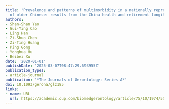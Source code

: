 ```yaml
---
title: 'Prevalence and patterns of multimorbidity in a nationally representative sample
  of older Chinese: results from the China health and retirement longitudinal study'
authors:
- Shan-Shan Yao
- Gui-Ying Cao
- Ling Han
- Zi-Shuo Chen
- Zi-Ting Huang
- Ping Gong
- Yonghua Hu
- Beibei Xu
date: '2020-01-01'
publishDate: '2025-03-07T08:47:29.693955Z'
publication_types:
- article-journal
publication: '*The Journals of Gerontology: Series A*'
doi: 10.1093/gerona/glz185
links:
- name: URL
  url: https://academic.oup.com/biomedgerontology/article/75/10/1974/5549008
---
```

